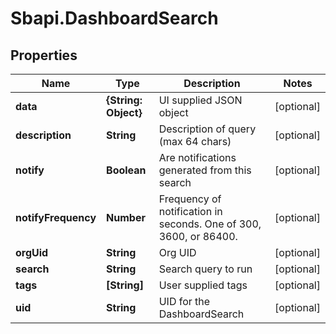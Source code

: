 # Sbapi.DashboardSearch

## Properties

Name | Type | Description | Notes
------------ | ------------- | ------------- | -------------
**data** | **{String: Object}** | UI supplied JSON object | [optional] 
**description** | **String** | Description of query (max 64 chars) | [optional] 
**notify** | **Boolean** | Are notifications generated from this search | [optional] 
**notifyFrequency** | **Number** | Frequency of notification in seconds. One of 300, 3600, or 86400. | [optional] 
**orgUid** | **String** | Org UID | [optional] 
**search** | **String** | Search query to run | [optional] 
**tags** | **[String]** | User supplied tags | [optional] 
**uid** | **String** | UID for the DashboardSearch | [optional] 


